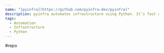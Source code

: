 ```yaml
---
name: "[pyinfra](https://github.com/pyinfra-dev/pyinfra)"
description: pyinfra automates infrastructure using Python. It’s fast and scales from one server to thousands. Great for ad-hoc command execution, service deployment, configuration management and more.
tags:
  - Automation
  - Infrastructure
  - Python
---
```

#repo